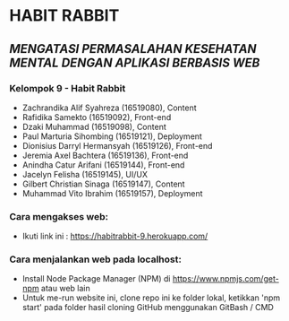# HABIT RABBIT
## _MENGATASI PERMASALAHAN KESEHATAN MENTAL DENGAN APLIKASI BERBASIS WEB_

### Kelompok 9 - Habit Rabbit
* Zachrandika Alif Syahreza (16519080), Content
* Rafidika Samekto (16519092), Front-end
* Dzaki Muhammad (16519098), Content
* Paul Marturia Sihombing (16519121), Deployment
* Dionisius Darryl Hermansyah (16519126), Front-end            
* Jeremia Axel Bachtera (16519136), Front-end
* Anindha Catur Arifani (16519144), Front-end
* Jacelyn Felisha (16519145), UI/UX
* Gilbert Christian Sinaga (16519147), Content
* Muhammad Vito Ibrahim (16519157), Deployment

### Cara mengakses web:
* Ikuti link ini : https://habitrabbit-9.herokuapp.com/

### Cara menjalankan web pada localhost: 
* Install Node Package Manager (NPM) di https://www.npmjs.com/get-npm atau web lain
* Untuk me-run website ini, clone repo ini ke folder lokal, ketikkan 'npm start' pada folder hasil cloning GitHub menggunakan GitBash / CMD
